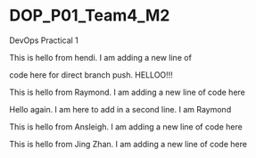 # DOP\_P01\_Team4\_M2

DevOps Practical 1

This is hello from hendi. I am adding a new line of

code here for direct branch push. HELLOO!!!

This is hello from Raymond. I am adding a new line of code here

Hello again. I am here to add in a second line. I am Raymond

This is hello from Ansleigh. I am adding a new line of code here

This is hello from Jing Zhan. I am adding a new line of code here